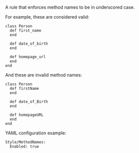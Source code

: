 A rule that enforces method names to be in underscored case.

For example, these are considered valid:

```
class Person
  def first_name
  end

  def date_of_birth
  end

  def homepage_url
  end
end
```

And these are invalid method names:

```
class Person
  def firstName
  end

  def date_of_Birth
  end

  def homepageURL
  end
end
```

YAML configuration example:

```
Style/MethodNames:
  Enabled: true
```
